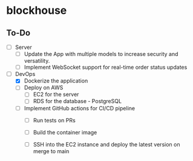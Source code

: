 # blockhouse


## To-Do
- [ ] Server
    - [ ] Update the App with multiple models to increase security and versatility.
    - [ ] Implement WebSocket support for real-time order status updates

- [ ] DevOps
    - [x] Dockerize the application
    - [ ] Deploy on AWS
        - [ ] EC2 for the server
        - [ ] RDS for the database - PostgreSQL
    - [ ] Implement GitHub actions for CI/CD pipeline
        - [ ] Run tests on PRs
        - [ ] Build the container image
        - [ ] SSH into the EC2 instance and deploy the latest version on merge to main

